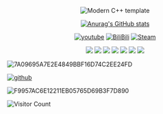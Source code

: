 <div id="title" align=center>

![Modern C++ template][github-sub-title:img]

[![Anurag's GitHub stats](https://github-readme-stats.vercel.app/api?username=NineNightMeow&show_icons=false&theme=tokyonight)](https://b23.tv/iEJTnPp)

[![youtube](https://img.shields.io/badge/我的-YouTube-red)](https://www.youtube.com/@Kuri_Natsuki)
[![BiliBili](https://img.shields.io/badge/我的-BiliBili-pink)](https://space.bilibili.com/383182853?spm_id_from=333.40164.0.0)
[![Steam](https://img.shields.io/badge/我的-Steam-grey)](https://steamcommunity.com/profiles/76561198424665017/)

![](https://img.shields.io/badge/讨厌-背刺-yellow) 
![](https://img.shields.io/badge/性格-内向-red) 
![](https://img.shields.io/badge/爱好-计算机-pink)
![](https://img.shields.io/badge/爱好-绘画与各种工程软件-orange)
![](https://img.shields.io/badge/喜欢-可爱的东西-purple) 
![](https://img.shields.io/badge/特质-弱小-blue) 
![](https://img.shields.io/badge/特质-独立-blue) 

</div>

![7A09695A7E2E4849BBF16D74C2EE24FD](https://github.com/user-attachments/assets/271e9739-6803-4ca8-b3ee-e2ab5b4b6b6a)

[![github](https://img.shields.io/badge/最喜欢吃的-HAPY-blue)](https://github.com/HSP-hapy)

![F9957AC6E12211EB05765D69B3F7D890](https://github.com/user-attachments/assets/8acc6227-8014-4134-b71b-375cc81f5ad1)

![Visitor Count](https://profile-counter.glitch.me/NineNightMeow/count.svg)

[github-sub-title:img]: https://readme-typing-svg.herokuapp.com?font=Segoe+Script&center=true&lines=NineNightMeow.
